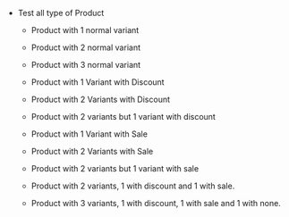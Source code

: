 - Test all type of Product

  - Product with 1 normal variant
  - Product with 2 normal variant
  - Product with 3 normal variant

  - Product with 1 Variant with Discount
  - Product with 2 Variants with Discount
  - Product with 2 variants but 1 variant with discount

  - Product with 1 Variant with Sale
  - Product with 2 Variants with Sale
  - Product with 2 variants but 1 variant with sale

  - Product with 2 variants, 1 with discount and 1 with sale.
  - Product with 3 variants, 1 with discount, 1 with sale and 1 with none.
